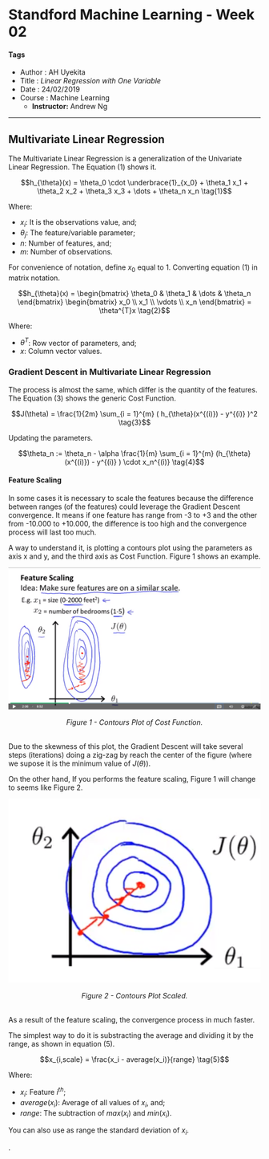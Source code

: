 # Standford Machine Learning - Week 02

#### Tags
* Author : AH Uyekita
* Title  :  _Linear Regression with One Variable_
* Date   : 24/02/2019
* Course : Machine Learning
    * **Instructor:** Andrew Ng

***

## Multivariate Linear Regression

The Multivariate Linear Regression is a generalization of the Univariate Linear Regression. The Equation (1) shows it.

$$h_{\theta}(x) = \theta_0 \cdot \underbrace{1}_{x_0} + \theta_1 x_1 + \theta_2 x_2 + \theta_3 x_3 + \dots + \theta_n x_n \tag{1}$$

Where:

* $x_i$: It is the observations value, and;
* $\theta_j$: The feature/variable parameter;
* $n$: Number of features, and;
* $m$: Number of observations.

For convenience of notation, define $x_0$ equal to 1. Converting equation (1) in matrix notation.

$$h_{\theta}(x) = \begin{bmatrix} \theta_0 & \theta_1 & \dots & \theta_n \end{bmatrix} \begin{bmatrix} x_0 \\ x_1 \\ \vdots \\ x_n \end{bmatrix} = \theta^{T}x \tag{2}$$

Where:

* $\theta^T$: Row vector of parameters, and;
* $x$: Column vector values.

### Gradient Descent in Multivariate Linear Regression

The process is almost the same, which differ is the quantity of the features. The Equation (3) shows the generic Cost Function.

$$J(\theta) = \frac{1}{2m} \sum_{i = 1}^{m} ( h_{\theta}(x^{(i)}) - y^{(i)} )^2 \tag{3}$$

Updating the parameters.

$$\theta_n := \theta_n - \alpha \frac{1}{m} \sum_{i = 1}^{m} (h_{\theta}(x^{(i)}) - y^{(i)}  ) \cdot x_n^{(i)} \tag{4}$$

#### Feature Scaling

In some cases it is necessary to scale the features because the difference between ranges (of the features) could leverage the Gradient Descent convergence. It means if one feature has range from -3 to +3 and the other from -10.000 to +10.000, the difference is too high and the convergence process will last too much.

A way to understand it, is plotting a contours plot using the parameters as axis x and y, and the third axis as Cost Function. Figure 1 shows an example.

![Figure 1 - Contours Plot.](01-img/ml_week_02_01.png)

<center><em>Figure 1 - Contours Plot of Cost Function.</em></center><br>

Due to the skewness of this plot, the Gradient Descent will take several steps (iterations) doing a zig-zag by reach the center of the figure (where we supose it is the minimum value of $J(\theta)$).

On the other hand, If you performs the feature scaling, Figure 1 will change to seems like Figure 2.

![Figure 2 - Contours Plot Scaled.](01-img/ml_week_02_02.png)

<center><em>Figure 2 - Contours Plot Scaled.</em></center><br>

As a result of the feature scaling, the convergence process in much faster.

The simplest way to do it is substracting the average and dividing it by the range, as shown in equation (5).

$$x_{i,scale} = \frac{x_i - average(x_i)}{range} \tag{5}$$

Where:

* $x_i$: Feature $i^{th}$;
* $average(x_i)$: Average of all values of $x_i$, and;
* $range$: The subtraction of $max(x_i)$ and $min(x_i)$.

You can also use as range the standard deviation of $x_i$.







.
